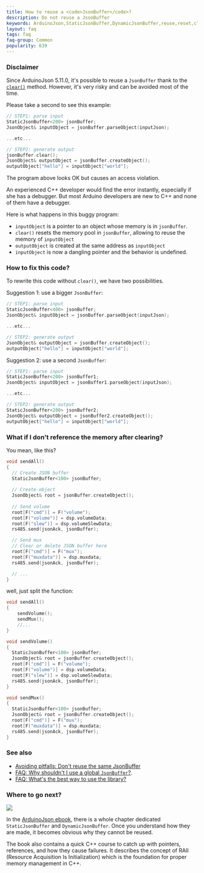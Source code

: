 ```yaml
---
title: How to reuse a <code>JsonBuffer</code>?
description: Do not reuse a JsonBuffer
keywords: ArduinoJson,StaticJsonBuffer,DynamicJsonBuffer,reuse,reset,clear
layout: faq
tags: faq
faq-group: Common
popularity: 639
---
```


### Disclaimer

Since ArduinoJson 5.11.0, it's possible to reuse a `JsonBuffer` thank to the [`clear()`]({{site.baseurl}}/api/jsonbuffer/clear/) method.
However, it's very risky and can be avoided most of the time.

Please take a second to see this example:

```c++
// STEP1: parse input
StaticJsonBuffer<200> jsonBuffer;
JsonObject& inputObject = jsonBuffer.parseObject(inputJson);

...etc...

// STEP2: generate output
jsonBuffer.clear();
JsonObject& outputObject = jsonBuffer.createObject();
outputObject["hello"] = inputObject["world"];
```

The program above looks OK but causes an access violation.

An experienced C++ developer would find the error instantly, especially if she has a debugger.
But most Arduino developers are new to C++ and none of them have a debugger.

Here is what happens in this buggy program:

* `inputObject` is a pointer to an object whose memory is in `jsonBuffer`.
* `clear()` resets the memory pool in `jsonBuffer`, allowing to reuse the memory of `inputObject`
* `outputObject` is created at the same address as `inputObject`
* `inputObject` is now a dangling pointer and the behavior is undefined.

### How to fix this code?

To rewrite this code without `clear()`, we have two possibilities.

Suggestion 1: use a bigger `JsonBuffer`:

```c++
// STEP1: parse input
StaticJsonBuffer<400> jsonBuffer;
JsonObject& inputObject = jsonBuffer.parseObject(inputJson);

...etc...

// STEP2: generate output
JsonObject& outputObject = jsonBuffer.createObject();
outputObject["hello"] = inputObject["world"];
```

Suggestion 2: use a second `JsonBuffer`:

```c++
// STEP1: parse input
StaticJsonBuffer<200> jsonBuffer1;
JsonObject& inputObject = jsonBuffer1.parseObject(inputJson);

...etc...

// STEP2: generate output
StaticJsonBuffer<200> jsonBuffer2;
JsonObject& outputObject = jsonBuffer2.createObject();
outputObject["hello"] = inputObject["world"];
```

### What if I don't reference the memory after clearing?

You mean, like this?

```c++
void sendAll()
{
  // Create JSON buffer
  StaticJsonBuffer<100> jsonBuffer;
  
  // Create object
  JsonObject& root = jsonBuffer.createObject();
  
  // Send volume
  root[F("cmd")] = F("volume");
  root[F("volume")] = dsp.volumeData;
  root[F("slew")] = dsp.volumeSlewData;
  rs485.send(jsonAck, jsonBuffer);

  // Send mux
  // Clear or delete JSON buffer here
  root[F("cmd")] = F("mux");
  root[F("muxdata")] = dsp.muxdata;
  rs485.send(jsonAck, jsonBuffer);

  // ...
}
```

well, just split the function:

```c++
void sendAll()
{
    sendVolume();
    sendMux();
    //...
}

void sendVolume()
{
  StaticJsonBuffer<100> jsonBuffer;
  JsonObject& root = jsonBuffer.createObject();
  root[F("cmd")] = F("volume");
  root[F("volume")] = dsp.volumeData;
  root[F("slew")] = dsp.volumeSlewData;
  rs485.send(jsonAck, jsonBuffer);
}

void sendMux()
{
  StaticJsonBuffer<100> jsonBuffer;
  JsonObject& root = jsonBuffer.createObject();
  root[F("cmd")] = F("mux");
  root[F("muxdata")] = dsp.muxdata;
  rs485.send(jsonAck, jsonBuffer);
}
```

### See also

* [Avoiding pitfalls: Don't reuse the same JsonBuffer]({{site.baseurl}}/doc/pitfalls/#4-dont-reuse-the-same-jsonbuffer/)
* [FAQ: Why shouldn't I use a global `JsonBuffer`?]({{site.baseurl}}/faq/why-shouldnt-i-use-a-global-jsonbuffer/).
* [FAQ: What's the best way to use the library?]({{site.baseurl}}/faq/whats-the-best-way-to-use-the-library/)

### Where to go next?

<a href="https://ebook.benoitblanchon.fr/"><img src="https://ebook.benoitblanchon.fr/cover200.png" class="float-right"></a>

In the [ArduinoJson ebook](https://ebook.benoitblanchon.fr/), there is a whole chapter dedicated `StaticJsonBuffer` and `DynamicJsonBuffer`. Once you understand how they are made, it becomes obvious why they cannot be reused.

The book also contains a quick C++ course to catch up with pointers, references, and how they cause failures. It describes the concept of RAII (Resource Acquisition Is Initialization) which is the foundation for proper memory management in C++.
